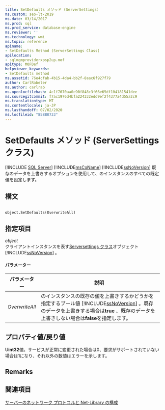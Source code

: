 ```yaml
---
title: SetDefaults メソッド (ServerSettings)
ms.custom: seo-lt-2019
ms.date: 03/14/2017
ms.prod: sql
ms.prod_service: database-engine
ms.reviewer: ''
ms.technology: wmi
ms.topic: reference
apiname:
- SetDefaults Method (ServerSettings Class)
apilocation:
- sqlmgmproviderxpsp2up.mof
apitype: MOFDef
helpviewer_keywords:
- SetDefaults method
ms.assetid: 76e4cfab-4b15-4da4-bb2f-8aac6f927f79
author: CarlRabeler
ms.author: carlrab
ms.openlocfilehash: 4c1f7670aa0e90f848c3f66e65df104181541dee
ms.sourcegitcommit: f7ac1976d4bfa224332edd9ef2f4377a4d55a2c9
ms.translationtype: MT
ms.contentlocale: ja-JP
ms.lasthandoff: 07/02/2020
ms.locfileid: "85880733"
---
```

# <a name="setdefaults-method-serversettings-class"></a>SetDefaults メソッド (ServerSettings クラス)
[!INCLUDE [SQL Server](../../../includes/applies-to-version/sqlserver.md)]
  [!INCLUDE[msCoName](../../../includes/msconame-md.md)] [!INCLUDE[ssNoVersion](../../../includes/ssnoversion-md.md)] 既存のデータを上書きするオプションを使用して、のインスタンスのすべての既定値を設定します。  
  
## <a name="syntax"></a>構文  
  
```  
  
object.SetDefaults(OverwriteAll)  
```  
  
## <a name="parts"></a>指定項目  
 *object*  
 クライアントインスタンスを表す[Serversettings クラス](../../../relational-databases/wmi-provider-configuration-classes/serversettings-class/serversettings-class.md)オブジェクト [!INCLUDE[ssNoVersion](../../../includes/ssnoversion-md.md)] 。  
  
#### <a name="parameters"></a>パラメーター  
  
|パラメーター|説明|  
|---------------|-----------------|  
|*OverwriteAll*|のインスタンスの既存の値を上書きするかどうかを指定するブール値 [!INCLUDE[ssNoVersion](../../../includes/ssnoversion-md.md)] 。既存のデータを上書きする場合は**true** 、既存のデータを上書きしない場合は**false**を指定します。|  
  
## <a name="property-valuereturn-value"></a>プロパティ値/戻り値  
 U**int32**値。サービスが正常に変更された場合は0、要求がサポートされていない場合は1になり、それ以外の数値はエラーを示します。  
  
## <a name="remarks"></a>Remarks  
  
## <a name="see-also"></a>関連項目  
 [サーバーのネットワーク プロトコルと Net-Library の構成](https://msdn.microsoft.com/library/ms177485\(v=sql.100\).aspx)  
  
  
